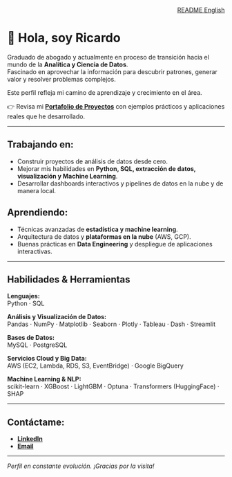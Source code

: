 <p align="right">
  <a href="https://github.com/Ricardouchub/Portafolio">
    README English
  </a>
</p>

# 👋 Hola, soy Ricardo

Graduado de abogado y actualmente en proceso de transición hacia el mundo de la **Analítica y Ciencia de Datos**.  
Fascinado en aprovechar la información para descubrir patrones, generar valor y resolver problemas complejos.

Este perfil refleja mi camino de aprendizaje y crecimiento en el área.

👉 Revisa mi **[Portafolio de Proyectos](https://github.com/Ricardouchub/Portafolio/blob/main/README-portafolio-espa%C3%B1ol.md)** con ejemplos prácticos y aplicaciones reales que he desarrollado.

---

## Trabajando en:
- Construir proyectos de análisis de datos desde cero.
- Mejorar mis habilidades en **Python, SQL, extracción de datos, visualización y Machine Learning**.
- Desarrollar dashboards interactivos y pipelines de datos en la nube y de manera local.

## Aprendiendo:
- Técnicas avanzadas de **estadística y machine learning**.
- Arquitectura de datos y **plataformas en la nube** (AWS, GCP).
- Buenas prácticas en **Data Engineering** y despliegue de aplicaciones interactivas.

---

## Habilidades & Herramientas

**Lenguajes:**  
Python · SQL  

**Análisis y Visualización de Datos:**  
Pandas · NumPy · Matplotlib · Seaborn · Plotly · Tableau · Dash · Streamlit  

**Bases de Datos:**  
MySQL · PostgreSQL  

**Servicios Cloud y Big Data:**  
AWS (EC2, Lambda, RDS, S3, EventBridge) · Google BigQuery 

**Machine Learning & NLP:**  
scikit-learn · XGBoost · LightGBM · Optuna · Transformers (HuggingFace) · SHAP  

---

## Contáctame:
- **[LinkedIn](https://www.linkedin.com/in/ricardourdanetacastro/)**
- **[Email](mailto:ricardourdanetacastro@gmail.com)**

---

*Perfil en constante evolución. ¡Gracias por la visita!*
